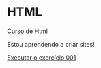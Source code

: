 # HTML
 Curso de Html

Estou aprendendo a criar sites!

<a href="https://isaqueborgess.github.io/HTML/HTML2/desafio10/index.html">Executar o exercício 001</a>